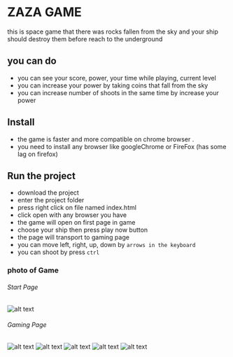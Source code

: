 # ZAZA GAME

this is space game that there was rocks fallen from the sky and your ship should destroy them before reach to the underground 

## you can do 

* you can see your score, power, your time while playing, current level
* you can increase your power by taking coins that fall from the sky
* you can increase number of shoots in the same time by increase your power


## Install
* the game is faster and more compatible on chrome browser  .
* you need to install any browser like googleChrome or FireFox (has some lag on firefox)

## Run the project

* download the project 
* enter the project folder
* press right click on file named index.html 
* click open with any browser you have
* the game will open on first page in game 
* choose your ship then press play now button
* the page will transport to gaming page
* you can move left, right, up, down by `arrows in the keyboard`
* you can shoot by press `ctrl`

### photo of Game

###### Start Page
![alt text](https://github.com/Mohamed-awad/game_Zaza_js_ITI/blob/master/screens/interface.jpg)

###### Gaming Page
![alt text](https://github.com/Mohamed-awad/game_Zaza_js_ITI/blob/master/screens/game_inside.jpg)
![alt text](https://github.com/Mohamed-awad/game_Zaza_js_ITI/blob/master/screens/select_plane.jpg)
![alt text](https://github.com/Mohamed-awad/game_Zaza_js_ITI/blob/master/screens/multi_fire.jpg)
![alt text](https://github.com/Mohamed-awad/game_Zaza_js_ITI/blob/master/screens/gameover_playagain.jpg)
![alt text](https://github.com/Mohamed-awad/game_Zaza_js_ITI/blob/master/screens/exit.jpg)


 
